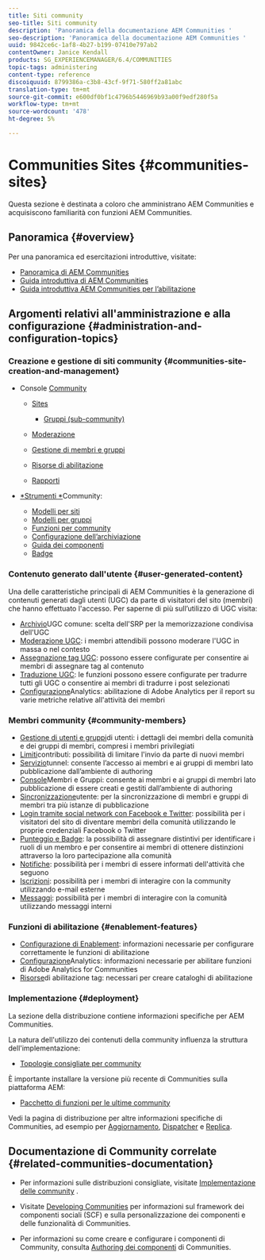 ```yaml
---
title: Siti community
seo-title: Siti community
description: 'Panoramica della documentazione AEM Communities '
seo-description: 'Panoramica della documentazione AEM Communities '
uuid: 9842ce6c-1af8-4b27-b199-07410e797ab2
contentOwner: Janice Kendall
products: SG_EXPERIENCEMANAGER/6.4/COMMUNITIES
topic-tags: administering
content-type: reference
discoiquuid: 8799386a-c3b8-43cf-9f71-580ff2a81abc
translation-type: tm+mt
source-git-commit: e600df0bf1c4796b5446969b93a00f9edf280f5a
workflow-type: tm+mt
source-wordcount: '478'
ht-degree: 5%

---
```



# Communities Sites {#communities-sites}

Questa sezione è destinata a coloro che amministrano  AEM Communities e acquisiscono familiarità con  funzioni AEM Communities.

## Panoramica {#overview}

Per una panoramica ed esercitazioni introduttive, visitate:

* [Panoramica di AEM Communities](overview.md)
* [Guida introduttiva di AEM Communities](getting-started.md)
* [Guida introduttiva  AEM Communities per l’abilitazione](getting-started-enablement.md)

## Argomenti relativi all&#39;amministrazione e alla configurazione {#administration-and-configuration-topics}

### Creazione e gestione di siti community {#communities-site-creation-and-management}

* Console [Community](consoles.md)

   * [Sites](sites-console.md)

      * [Gruppi (sub-community)](groups.md)
   * [Moderazione](moderation.md)
   * [Gestione di membri e gruppi](members.md)
   * [Risorse di abilitazione](resources.md)
   * [Rapporti](reports.md)


* [*Strumenti *](tools.md)Community:

   * [Modelli per siti](sites.md)
   * [Modelli per gruppi](tools-groups.md)
   * [Funzioni per community](functions.md)
   * [Configurazione dell’archiviazione](srp-config.md)
   * [Guida dei componenti](components-guide.md)
   * [Badge](badges.md)


### Contenuto generato dall&#39;utente {#user-generated-content}

Una delle caratteristiche principali di  AEM Communities è la generazione di contenuti generati dagli utenti (UGC) da parte di visitatori del sito (membri) che hanno effettuato l&#39;accesso. Per saperne di più sull’utilizzo di UGC visita:

* [Archivio](working-with-srp.md)UGC comune: scelta dell&#39;SRP per la memorizzazione condivisa dell&#39;UGC
* [Moderazione UGC](moderate-ugc.md): i membri attendibili possono moderare l&#39;UGC in massa o nel contesto
* [Assegnazione tag UGC](tag-ugc.md): possono essere configurate per consentire ai membri di assegnare tag al contenuto
* [Traduzione UGC](translate-ugc.md): le funzioni possono essere configurate per tradurre tutti gli UGC o consentire ai membri di tradurre i post selezionati
* [Configurazione](analytics.md)Analytics: abilitazione di  Adobe Analytics per il report su varie metriche relative all&#39;attività dei membri

### Membri community {#community-members}

* [Gestione di utenti e gruppi](users.md)di utenti: i dettagli dei membri della comunità e dei gruppi di membri, compresi i membri privilegiati
* [Limiti](limits.md)contributi: possibilità di limitare l&#39;invio da parte di nuovi membri
* [Servizio](deploy-communities.md#tunnel-service-on-author)tunnel: consente l’accesso ai membri e ai gruppi di membri lato pubblicazione dall’ambiente di authoring
* [Console](members.md)Membri e Gruppi: consente ai membri e ai gruppi di membri lato pubblicazione di essere creati e gestiti dall’ambiente di authoring
* [Sincronizzazione](sync.md)utente: per la sincronizzazione di membri e gruppi di membri tra più istanze di pubblicazione
* [Login tramite social network con Facebook e Twitter](social-login.md): possibilità per i visitatori del sito di diventare membri della comunità utilizzando le proprie credenziali Facebook o Twitter
* [Punteggio e Badge](implementing-scoring.md): la possibilità di assegnare distintivi per identificare i ruoli di un membro e per consentire ai membri di ottenere distinzioni attraverso la loro partecipazione alla comunità
* [Notifiche](notifications.md): possibilità per i membri di essere informati dell&#39;attività che seguono
* [Iscrizioni](subscriptions.md): possibilità per i membri di interagire con la community utilizzando e-mail esterne
* [Messaggi](messaging.md): possibilità per i membri di interagire con la comunità utilizzando messaggi interni

### Funzioni di abilitazione {#enablement-features}

* [Configurazione di Enablement](enablement.md): informazioni necessarie per configurare correttamente le funzioni di abilitazione
* [Configurazione](analytics.md)Analytics: informazioni necessarie per abilitare  funzioni di Adobe Analytics for Communities
* [Risorse](tag-resources.md)di abilitazione tag: necessari per creare cataloghi di abilitazione

### Implementazione {#deployment}

La sezione della distribuzione contiene informazioni specifiche per  AEM Communities.

La natura dell&#39;utilizzo dei contenuti della community influenza la struttura dell&#39;implementazione:

* [Topologie consigliate per community](topologies.md)

È importante installare la versione più recente di Communities sulla piattaforma AEM:

* [Pacchetto di funzioni per le ultime community](deploy-communities.md#latestfeaturepack)

Vedi la pagina di distribuzione per altre informazioni specifiche di Communities, ad esempio per [Aggiornamento](upgrade.md), [Dispatcher](dispatcher.md) e [Replica](deploy-communities.md#replication-agents-on-author).

## Documentazione di Community correlate {#related-communities-documentation}

* Per informazioni sulle distribuzioni consigliate, visitate [Implementazione delle community](deploy-communities.md) .

* Visitate [Developing Communities](communities.md) per informazioni sul framework dei componenti sociali (SCF) e sulla personalizzazione dei componenti e delle funzionalità di Communities.

* Per informazioni su come creare e configurare i componenti di Community, consulta [Authoring dei componenti](author-communities.md) di Communities.
